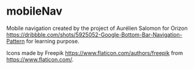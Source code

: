 # mobileNav

Mobile navigation created by the project of Aurélien Salomon for Orizon 
https://dribbble.com/shots/5925052-Google-Bottom-Bar-Navigation-Pattern
for learning purpose.

Icons made by Freepik https://www.flaticon.com/authors/freepik from https://www.flaticon.com/.

